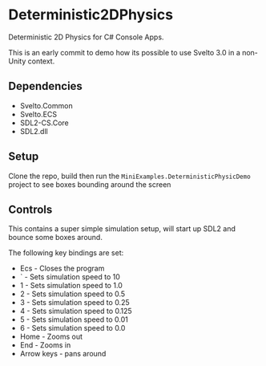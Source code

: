 # Deterministic2DPhysics
Deterministic 2D Physics for C# Console Apps.

This is an early commit to demo how its possible to use Svelto 3.0 in a non-Unity context.

## Dependencies
* Svelto.Common
* Svelto.ECS
* SDL2-CS.Core
* SDL2.dll

## Setup
Clone the repo, build then run the `MiniExamples.DeterministicPhysicDemo` project to see boxes bounding around the screen

## Controls
This contains a super simple simulation setup, will start up SDL2 and bounce some boxes around.

The following key bindings are set:
* Ecs - Closes the program
* ` - Sets simulation speed to 10
* 1 - Sets simulation speed to 1.0
* 2 - Sets simulation speed to 0.5
* 3 - Sets simulation speed to 0.25
* 4 - Sets simulation speed to 0.125
* 5 - Sets simulation speed to 0.01
* 6 - Sets simulation speed to 0.0
* Home - Zooms out
* End - Zooms in
* Arrow keys - pans around
